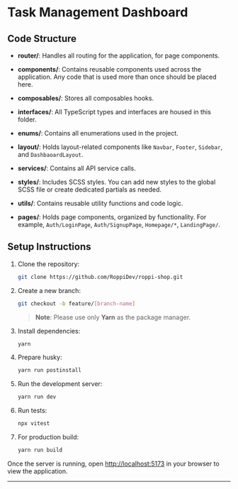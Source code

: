 # Task Management Dashboard


## Code Structure

- **router/**: Handles all routing for the application, for page components.
  
- **components/**: Contains reusable components used across the application. Any code that is used more than once should be placed here.
  
- **composables/**: Stores all composables hooks.
  
- **interfaces/**: All TypeScript types and interfaces are housed in this folder.
  
- **enums/**: Contains all enumerations used in the project.
  
- **layout/**: Holds layout-related components like `Navbar`, `Footer`, `Sidebar`, and `DashbaoardLayout`.
  
- **services/**: Contains all API service calls.
  
- **styles/**: Includes SCSS styles. You can add new styles to the global SCSS file or create dedicated partials as needed.
  
- **utils/**: Contains reusable utility functions and code logic.
  
- **pages/**: Holds page components, organized by functionality. For example, `Auth/LoginPage`, `Auth/SignupPage`, `Homepage/*`, `LandingPage/`.
  

## Setup Instructions

1. Clone the repository:

    ```bash
    git clone https://github.com/RoppiDev/roppi-shop.git
    ```

2. Create a new branch:

    ```bash
    git checkout -b feature/[branch-name]
    ```

    > **Note**: Please use only **Yarn** as the package manager.

3. Install dependencies:

    ```bash
    yarn
    ```

4. Prepare husky:

    ```bash
    yarn run postinstall
    ```

5. Run the development server:

    ```bash
    yarn run dev
    ```

5. Run tests:

    ```bash
    npx vitest
    ```

6. For production build:

    ```bash
    yarn run build
    ```

Once the server is running, open [http://localhost:5173](http://localhost:5173) in your browser to view the application.

---